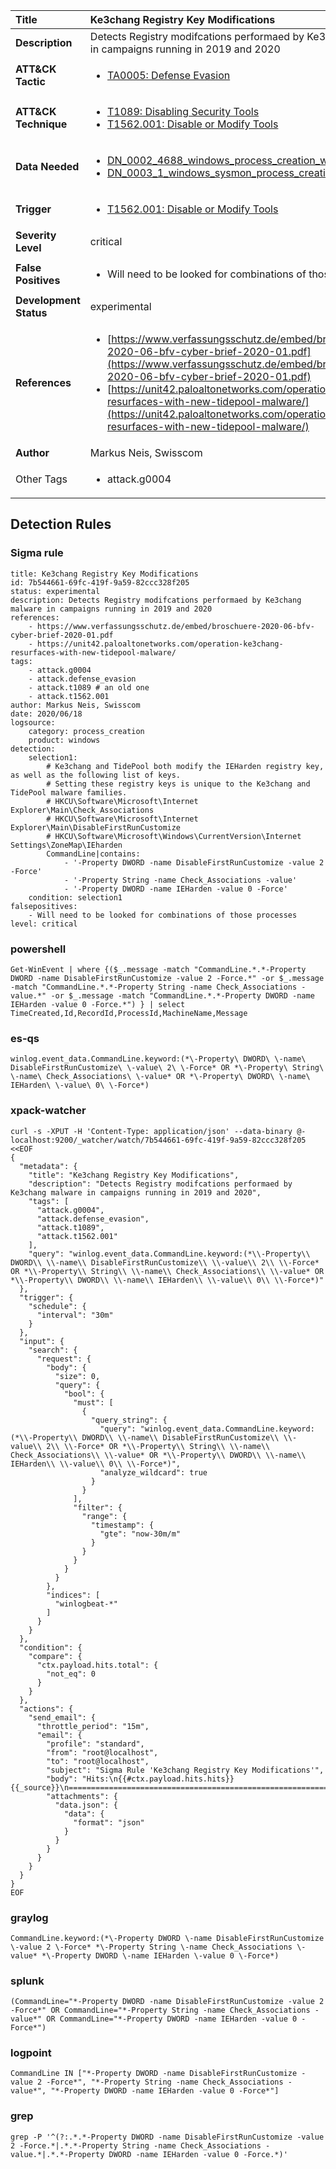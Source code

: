 | Title                    | Ke3chang Registry Key Modifications       |
|:-------------------------|:------------------|
| **Description**          | Detects Registry modifcations performaed by Ke3chang malware in campaigns running in 2019 and 2020 |
| **ATT&amp;CK Tactic**    |  <ul><li>[TA0005: Defense Evasion](https://attack.mitre.org/tactics/TA0005)</li></ul>  |
| **ATT&amp;CK Technique** | <ul><li>[T1089: Disabling Security Tools](https://attack.mitre.org/techniques/T1089)</li><li>[T1562.001: Disable or Modify Tools](https://attack.mitre.org/techniques/T1562/001)</li></ul>  |
| **Data Needed**          | <ul><li>[DN_0002_4688_windows_process_creation_with_commandline](../Data_Needed/DN_0002_4688_windows_process_creation_with_commandline.md)</li><li>[DN_0003_1_windows_sysmon_process_creation](../Data_Needed/DN_0003_1_windows_sysmon_process_creation.md)</li></ul>  |
| **Trigger**              | <ul><li>[T1562.001: Disable or Modify Tools](../Triggers/T1562.001.md)</li></ul>  |
| **Severity Level**       | critical |
| **False Positives**      | <ul><li>Will need to be looked for combinations of those processes</li></ul>  |
| **Development Status**   | experimental |
| **References**           | <ul><li>[https://www.verfassungsschutz.de/embed/broschuere-2020-06-bfv-cyber-brief-2020-01.pdf](https://www.verfassungsschutz.de/embed/broschuere-2020-06-bfv-cyber-brief-2020-01.pdf)</li><li>[https://unit42.paloaltonetworks.com/operation-ke3chang-resurfaces-with-new-tidepool-malware/](https://unit42.paloaltonetworks.com/operation-ke3chang-resurfaces-with-new-tidepool-malware/)</li></ul>  |
| **Author**               | Markus Neis, Swisscom |
| Other Tags           | <ul><li>attack.g0004</li></ul> | 

## Detection Rules

### Sigma rule

```
title: Ke3chang Registry Key Modifications
id: 7b544661-69fc-419f-9a59-82ccc328f205
status: experimental
description: Detects Registry modifcations performaed by Ke3chang malware in campaigns running in 2019 and 2020
references:
    - https://www.verfassungsschutz.de/embed/broschuere-2020-06-bfv-cyber-brief-2020-01.pdf
    - https://unit42.paloaltonetworks.com/operation-ke3chang-resurfaces-with-new-tidepool-malware/
tags:
    - attack.g0004
    - attack.defense_evasion
    - attack.t1089 # an old one
    - attack.t1562.001
author: Markus Neis, Swisscom 
date: 2020/06/18
logsource:
    category: process_creation
    product: windows
detection:
    selection1:
        # Ke3chang and TidePool both modify the IEHarden registry key, as well as the following list of keys. 
        # Setting these registry keys is unique to the Ke3chang and TidePool malware families.
        # HKCU\Software\Microsoft\Internet Explorer\Main\Check_Associations
        # HKCU\Software\Microsoft\Internet Explorer\Main\DisableFirstRunCustomize
        # HKCU\Software\Microsoft\Windows\CurrentVersion\Internet Settings\ZoneMap\IEharden
        CommandLine|contains:
            - '-Property DWORD -name DisableFirstRunCustomize -value 2 -Force'
            - '-Property String -name Check_Associations -value'
            - '-Property DWORD -name IEHarden -value 0 -Force'         
    condition: selection1
falsepositives:
    - Will need to be looked for combinations of those processes
level: critical

```





### powershell
    
```
Get-WinEvent | where {($_.message -match "CommandLine.*.*-Property DWORD -name DisableFirstRunCustomize -value 2 -Force.*" -or $_.message -match "CommandLine.*.*-Property String -name Check_Associations -value.*" -or $_.message -match "CommandLine.*.*-Property DWORD -name IEHarden -value 0 -Force.*") } | select TimeCreated,Id,RecordId,ProcessId,MachineName,Message
```


### es-qs
    
```
winlog.event_data.CommandLine.keyword:(*\-Property\ DWORD\ \-name\ DisableFirstRunCustomize\ \-value\ 2\ \-Force* OR *\-Property\ String\ \-name\ Check_Associations\ \-value* OR *\-Property\ DWORD\ \-name\ IEHarden\ \-value\ 0\ \-Force*)
```


### xpack-watcher
    
```
curl -s -XPUT -H 'Content-Type: application/json' --data-binary @- localhost:9200/_watcher/watch/7b544661-69fc-419f-9a59-82ccc328f205 <<EOF
{
  "metadata": {
    "title": "Ke3chang Registry Key Modifications",
    "description": "Detects Registry modifcations performaed by Ke3chang malware in campaigns running in 2019 and 2020",
    "tags": [
      "attack.g0004",
      "attack.defense_evasion",
      "attack.t1089",
      "attack.t1562.001"
    ],
    "query": "winlog.event_data.CommandLine.keyword:(*\\-Property\\ DWORD\\ \\-name\\ DisableFirstRunCustomize\\ \\-value\\ 2\\ \\-Force* OR *\\-Property\\ String\\ \\-name\\ Check_Associations\\ \\-value* OR *\\-Property\\ DWORD\\ \\-name\\ IEHarden\\ \\-value\\ 0\\ \\-Force*)"
  },
  "trigger": {
    "schedule": {
      "interval": "30m"
    }
  },
  "input": {
    "search": {
      "request": {
        "body": {
          "size": 0,
          "query": {
            "bool": {
              "must": [
                {
                  "query_string": {
                    "query": "winlog.event_data.CommandLine.keyword:(*\\-Property\\ DWORD\\ \\-name\\ DisableFirstRunCustomize\\ \\-value\\ 2\\ \\-Force* OR *\\-Property\\ String\\ \\-name\\ Check_Associations\\ \\-value* OR *\\-Property\\ DWORD\\ \\-name\\ IEHarden\\ \\-value\\ 0\\ \\-Force*)",
                    "analyze_wildcard": true
                  }
                }
              ],
              "filter": {
                "range": {
                  "timestamp": {
                    "gte": "now-30m/m"
                  }
                }
              }
            }
          }
        },
        "indices": [
          "winlogbeat-*"
        ]
      }
    }
  },
  "condition": {
    "compare": {
      "ctx.payload.hits.total": {
        "not_eq": 0
      }
    }
  },
  "actions": {
    "send_email": {
      "throttle_period": "15m",
      "email": {
        "profile": "standard",
        "from": "root@localhost",
        "to": "root@localhost",
        "subject": "Sigma Rule 'Ke3chang Registry Key Modifications'",
        "body": "Hits:\n{{#ctx.payload.hits.hits}}{{_source}}\n================================================================================\n{{/ctx.payload.hits.hits}}",
        "attachments": {
          "data.json": {
            "data": {
              "format": "json"
            }
          }
        }
      }
    }
  }
}
EOF

```


### graylog
    
```
CommandLine.keyword:(*\-Property DWORD \-name DisableFirstRunCustomize \-value 2 \-Force* *\-Property String \-name Check_Associations \-value* *\-Property DWORD \-name IEHarden \-value 0 \-Force*)
```


### splunk
    
```
(CommandLine="*-Property DWORD -name DisableFirstRunCustomize -value 2 -Force*" OR CommandLine="*-Property String -name Check_Associations -value*" OR CommandLine="*-Property DWORD -name IEHarden -value 0 -Force*")
```


### logpoint
    
```
CommandLine IN ["*-Property DWORD -name DisableFirstRunCustomize -value 2 -Force*", "*-Property String -name Check_Associations -value*", "*-Property DWORD -name IEHarden -value 0 -Force*"]
```


### grep
    
```
grep -P '^(?:.*.*-Property DWORD -name DisableFirstRunCustomize -value 2 -Force.*|.*.*-Property String -name Check_Associations -value.*|.*.*-Property DWORD -name IEHarden -value 0 -Force.*)'
```



